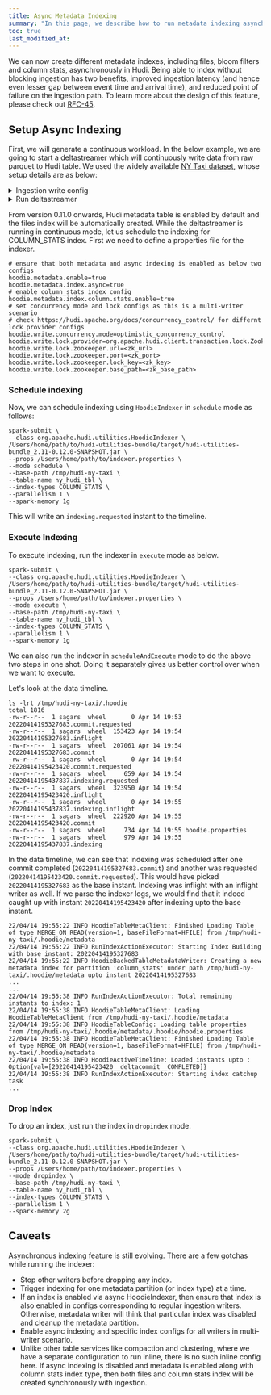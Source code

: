 ```yaml
---
title: Async Metadata Indexing
summary: "In this page, we describe how to run metadata indexing asynchronously."
toc: true
last_modified_at:
---
```


We can now create different metadata indexes, including files, bloom filters and column stats, 
asynchronously in Hudi. Being able to index without blocking ingestion has two benefits, 
improved ingestion latency (and hence even lesser gap between event time and arrival time), 
and reduced point of failure on the ingestion path. To learn more about the design of this 
feature, please check out [RFC-45](https://github.com/apache/hudi/blob/master/rfc/rfc-45/rfc-45.md).

## Setup Async Indexing

First, we will generate a continuous workload. In the below example, we are going to start a [deltastreamer](/docs/hoodie_deltastreamer#deltastreamer) which will continuously write data
from raw parquet to Hudi table. We used the widely available [NY Taxi dataset](https://registry.opendata.aws/nyc-tlc-trip-records-pds/), whose setup details are as below:
<details>
  <summary>Ingestion write config</summary>
<p>

```
hoodie.datasource.write.recordkey.field=VendorID
hoodie.datasource.write.partitionpath.field=tpep_dropoff_datetime
hoodie.datasource.write.precombine.field=tpep_dropoff_datetime
hoodie.deltastreamer.source.dfs.root=/Users/home/path/to/data/parquet_files/
hoodie.deltastreamer.schemaprovider.target.schema.file=/Users/home/path/to/schema/schema.avsc
hoodie.deltastreamer.schemaprovider.source.schema.file=/Users/home/path/to/schema/schema.avsc
// set lock provider configs
hoodie.write.lock.provider=org.apache.hudi.client.transaction.lock.ZookeeperBasedLockProvider
hoodie.write.lock.zookeeper.url=<zk_url>
hoodie.write.lock.zookeeper.port=<zk_port>
hoodie.write.lock.zookeeper.lock_key=<zk_key>
hoodie.write.lock.zookeeper.base_path=<zk_base_path>
```

</p>
</details>

<details>
  <summary>Run deltastreamer</summary>
<p>

```
spark-submit \
--class org.apache.hudi.utilities.deltastreamer.HoodieDeltaStreamer `ls /Users/home/path/to/hudi-utilities-bundle/target/hudi-utilities-bundle_2.11-0.12.0-SNAPSHOT.jar` \
--props `ls /Users/home/path/to/write/config.properties` \
--source-class org.apache.hudi.utilities.sources.ParquetDFSSource  --schemaprovider-class org.apache.hudi.utilities.schema.FilebasedSchemaProvider \
--source-ordering-field tpep_dropoff_datetime   \
--table-type COPY_ON_WRITE \
--target-base-path file:///tmp/hudi-ny-taxi/   \
--target-table ny_hudi_tbl  \
--op UPSERT  \
--continuous \
--source-limit 5000000 \
--min-sync-interval-seconds 60
```

</p>
</details>

From version 0.11.0 onwards, Hudi metadata table is enabled by default and the files index will be automatically created. While the deltastreamer is running in continuous mode, let
us schedule the indexing for COLUMN_STATS index. First we need to define a properties file for the indexer.

```
# ensure that both metadata and async indexing is enabled as below two configs
hoodie.metadata.enable=true
hoodie.metadata.index.async=true
# enable column_stats index config
hoodie.metadata.index.column.stats.enable=true
# set concurrency mode and lock configs as this is a multi-writer scenario
# check https://hudi.apache.org/docs/concurrency_control/ for differnt lock provider configs
hoodie.write.concurrency.mode=optimistic_concurrency_control
hoodie.write.lock.provider=org.apache.hudi.client.transaction.lock.ZookeeperBasedLockProvider
hoodie.write.lock.zookeeper.url=<zk_url>
hoodie.write.lock.zookeeper.port=<zk_port>
hoodie.write.lock.zookeeper.lock_key=<zk_key>
hoodie.write.lock.zookeeper.base_path=<zk_base_path>
```

### Schedule indexing

Now, we can schedule indexing using `HoodieIndexer` in `schedule` mode as follows:

```
spark-submit \
--class org.apache.hudi.utilities.HoodieIndexer \
/Users/home/path/to/hudi-utilities-bundle/target/hudi-utilities-bundle_2.11-0.12.0-SNAPSHOT.jar \
--props /Users/home/path/to/indexer.properties \
--mode schedule \
--base-path /tmp/hudi-ny-taxi \
--table-name ny_hudi_tbl \
--index-types COLUMN_STATS \
--parallelism 1 \
--spark-memory 1g
```

This will write an `indexing.requested` instant to the timeline.

### Execute Indexing

To execute indexing, run the indexer in `execute` mode as below.

```
spark-submit \
--class org.apache.hudi.utilities.HoodieIndexer \
/Users/home/path/to/hudi-utilities-bundle/target/hudi-utilities-bundle_2.11-0.12.0-SNAPSHOT.jar \
--props /Users/home/path/to/indexer.properties \
--mode execute \
--base-path /tmp/hudi-ny-taxi \
--table-name ny_hudi_tbl \
--index-types COLUMN_STATS \
--parallelism 1 \
--spark-memory 1g
```

We can also run the indexer in `scheduleAndExecute` mode to do the above two steps in one shot. Doing it separately gives us better control over when we want to execute.

Let's look at the data timeline.

```
ls -lrt /tmp/hudi-ny-taxi/.hoodie
total 1816
-rw-r--r--  1 sagars  wheel       0 Apr 14 19:53 20220414195327683.commit.requested
-rw-r--r--  1 sagars  wheel  153423 Apr 14 19:54 20220414195327683.inflight
-rw-r--r--  1 sagars  wheel  207061 Apr 14 19:54 20220414195327683.commit
-rw-r--r--  1 sagars  wheel       0 Apr 14 19:54 20220414195423420.commit.requested
-rw-r--r--  1 sagars  wheel     659 Apr 14 19:54 20220414195437837.indexing.requested
-rw-r--r--  1 sagars  wheel  323950 Apr 14 19:54 20220414195423420.inflight
-rw-r--r--  1 sagars  wheel       0 Apr 14 19:55 20220414195437837.indexing.inflight
-rw-r--r--  1 sagars  wheel  222920 Apr 14 19:55 20220414195423420.commit
-rw-r--r--  1 sagars  wheel     734 Apr 14 19:55 hoodie.properties
-rw-r--r--  1 sagars  wheel     979 Apr 14 19:55 20220414195437837.indexing
```

In the data timeline, we can see that indexing was scheduled after one commit completed (`20220414195327683.commit`) and another was requested
(`20220414195423420.commit.requested`). This would have picked `20220414195327683` as the base instant. Indexing was inflight with an inflight writer as well. If we parse the
indexer logs, we would find that it indeed caught up with instant `20220414195423420` after indexing upto the base instant.

```
22/04/14 19:55:22 INFO HoodieTableMetaClient: Finished Loading Table of type MERGE_ON_READ(version=1, baseFileFormat=HFILE) from /tmp/hudi-ny-taxi/.hoodie/metadata
22/04/14 19:55:22 INFO RunIndexActionExecutor: Starting Index Building with base instant: 20220414195327683
22/04/14 19:55:22 INFO HoodieBackedTableMetadataWriter: Creating a new metadata index for partition 'column_stats' under path /tmp/hudi-ny-taxi/.hoodie/metadata upto instant 20220414195327683
...
...
22/04/14 19:55:38 INFO RunIndexActionExecutor: Total remaining instants to index: 1
22/04/14 19:55:38 INFO HoodieTableMetaClient: Loading HoodieTableMetaClient from /tmp/hudi-ny-taxi/.hoodie/metadata
22/04/14 19:55:38 INFO HoodieTableConfig: Loading table properties from /tmp/hudi-ny-taxi/.hoodie/metadata/.hoodie/hoodie.properties
22/04/14 19:55:38 INFO HoodieTableMetaClient: Finished Loading Table of type MERGE_ON_READ(version=1, baseFileFormat=HFILE) from /tmp/hudi-ny-taxi/.hoodie/metadata
22/04/14 19:55:38 INFO HoodieActiveTimeline: Loaded instants upto : Option{val=[20220414195423420__deltacommit__COMPLETED]}
22/04/14 19:55:38 INFO RunIndexActionExecutor: Starting index catchup task
...
```

### Drop Index

To drop an index, just run the index in `dropindex` mode.

```
spark-submit \
--class org.apache.hudi.utilities.HoodieIndexer \
/Users/home/path/to/hudi-utilities-bundle/target/hudi-utilities-bundle_2.11-0.12.0-SNAPSHOT.jar \
--props /Users/home/path/to/indexer.properties \
--mode dropindex \
--base-path /tmp/hudi-ny-taxi \
--table-name ny_hudi_tbl \
--index-types COLUMN_STATS \
--parallelism 1 \
--spark-memory 2g
```

## Caveats

Asynchronous indexing feature is still evolving. There are a few gotchas while running the indexer:

- Stop other writers before dropping any index.
- Trigger indexing for one metadata partition (or index type) at a time.
- If an index is enabled via async HoodieIndexer, then ensure that index is also enabled in configs corresponding to regular ingestion writers. Otherwise, metadata writer will
  think that particular index was disabled and cleanup the metadata partition.
- Enable async indexing and specific index configs for all writers in multi-writer scenario.
- Unlike other table services like compaction and clustering, where we have a separate configuration to run inline, there is no such inline config here. 
  If async indexing is disabled and metadata is enabled along with column stats index type, then both files and column stats index will be created synchronously with ingestion.
